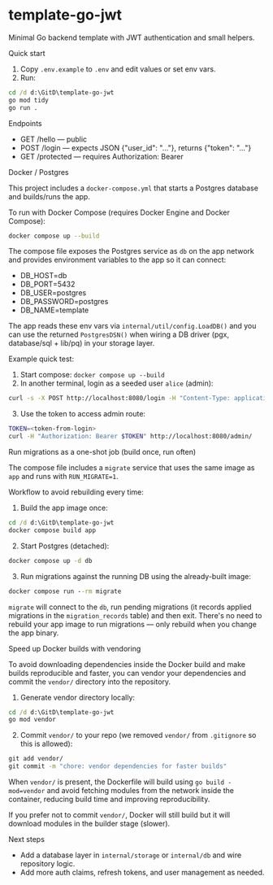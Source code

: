 # template-go-jwt

Minimal Go backend template with JWT authentication and small helpers.

Quick start

1. Copy `.env.example` to `.env` and edit values or set env vars.
2. Run:

```cmd
cd /d d:\GitD\template-go-jwt
go mod tidy
go run .
```

Endpoints

- GET /hello — public
- POST /login — expects JSON {"user_id": "..."}, returns {"token": "..."}
- GET /protected — requires Authorization: Bearer <token>

Docker / Postgres

This project includes a `docker-compose.yml` that starts a Postgres database and builds/runs the app.

To run with Docker Compose (requires Docker Engine and Docker Compose):

```bash
docker compose up --build
```

The compose file exposes the Postgres service as `db` on the app network and provides environment variables to the app so it can connect:

- DB_HOST=db
- DB_PORT=5432
- DB_USER=postgres
- DB_PASSWORD=postgres
- DB_NAME=template

The app reads these env vars via `internal/util/config.LoadDB()` and you can use the returned `PostgresDSN()` when wiring a DB driver (pgx, database/sql + lib/pq) in your storage layer.

Example quick test:

1. Start compose: `docker compose up --build`
2. In another terminal, login as a seeded user `alice` (admin):

```bash
curl -s -X POST http://localhost:8080/login -H "Content-Type: application/json" -d '{"user_id":"alice"}' | jq
```

3. Use the token to access admin route:

```bash
TOKEN=<token-from-login>
curl -H "Authorization: Bearer $TOKEN" http://localhost:8080/admin/
```

Run migrations as a one-shot job (build once, run often)

The compose file includes a `migrate` service that uses the same image as `app` and runs with `RUN_MIGRATE=1`.

Workflow to avoid rebuilding every time:

1. Build the app image once:

```cmd
cd /d d:\GitD\template-go-jwt
docker compose build app
```

2. Start Postgres (detached):

```cmd
docker compose up -d db
```

3. Run migrations against the running DB using the already-built image:

```cmd
docker compose run --rm migrate
```

`migrate` will connect to the `db`, run pending migrations (it records applied migrations in the `migration_records` table) and then exit. There's no need to rebuild your app image to run migrations — only rebuild when you change the app binary.


Speed up Docker builds with vendoring

To avoid downloading dependencies inside the Docker build and make builds reproducible and faster, you can vendor your dependencies and commit the `vendor/` directory into the repository.

1. Generate vendor directory locally:

```cmd
cd /d d:\GitD\template-go-jwt
go mod vendor
```

2. Commit `vendor/` to your repo (we removed `vendor/` from `.gitignore` so this is allowed):

```cmd
git add vendor/
git commit -m "chore: vendor dependencies for faster builds"
```

When `vendor/` is present, the Dockerfile will build using `go build -mod=vendor` and avoid fetching modules from the network inside the container, reducing build time and improving reproducibility.

If you prefer not to commit `vendor/`, Docker will still build but it will download modules in the builder stage (slower).

Next steps

- Add a database layer in `internal/storage` or `internal/db` and wire repository logic.
- Add more auth claims, refresh tokens, and user management as needed.

